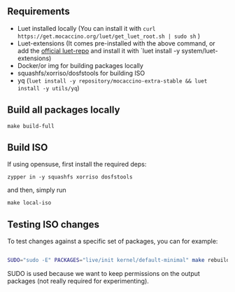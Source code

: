## Requirements

- Luet installed locally (You can install it with `curl https://get.mocaccino.org/luet/get_luet_root.sh | sudo sh` )
- Luet-extensions (It comes pre-installed with the above command, or add the [official luet-repo](https://github.com/Luet-lab/luet-repo) and install it with `luet install -y system/luet-extensions)
- Docker/or img for building packages locally
- squashfs/xorriso/dosfstools for building ISO
- yq (`luet install -y repository/mocaccino-extra-stable && luet install -y utils/yq`)

## Build all packages locally

```
make build-full
```

## Build ISO

If using opensuse, first install the required deps:

```
zypper in -y squashfs xorriso dosfstools
```

and then, simply run

```
make local-iso
```

## Testing ISO changes

To test changes against a specific set of packages, you can for example:

```bash

SUDO="sudo -E" PACKAGES="live/init kernel/default-minimal" make rebuild local-iso

```

SUDO is used because we want to keep permissions on the output packages (not really required for experimenting).
